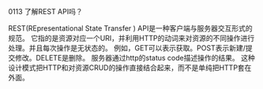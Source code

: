 0113
了解REST API吗？

REST(REpresentational State Transfer ) API是一种客户端与服务器交互形式的规范。
它指的是资源对应一个URI，并利用HTTP的动词来对资源的不同操作进行处理。并且每次操作是无状态的。
例如，GET可以表示获取。POST表示新建/提交修改。DELETE是删除。
服务器通过http的status code描述操作的结果。
这种设计模式把HTTP和对资源CRUD的操作直接结合起来，而不是单纯把HTTP套在外面。
